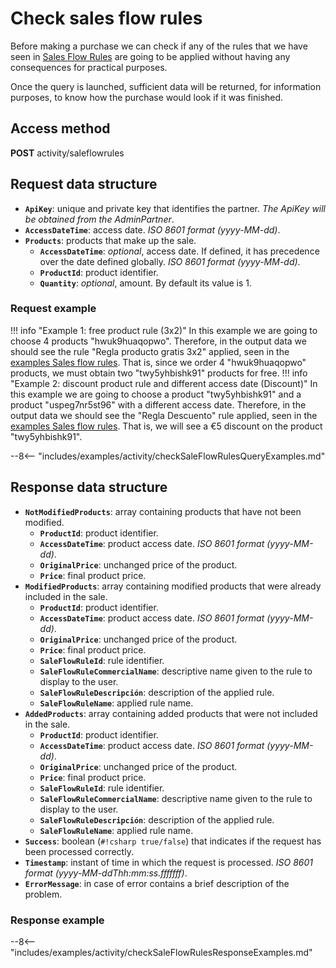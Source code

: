 # Check sales flow rules

Before making a purchase we can check if any of the rules that we have seen in [Sales Flow Rules](saleFlowRules.md) are going to be applied without having any consequences for practical purposes.

Once the query is launched, sufficient data will be returned, for information purposes, to know how the purchase would look if it was finished.

## Access method

**POST** activity/saleflowrules

## Request data structure

- **``ApiKey``**: unique and private key that identifies the partner. *The ApiKey will be obtained from the AdminPartner*.
- **``AccessDateTime``**: access date. *ISO 8601 format (yyyy-MM-dd)*.
- **``Products``**: products that make up the sale.
    - **``AccessDateTime``**: *optional*, access date. If defined, it has precedence over the date defined globally. *ISO 8601 format (yyyy-MM-dd)*.
    - **``ProductId``**: product identifier.
    - **``Quantity``**: *optional*, amount. By default its value is 1.

### Request example

!!! info "Example 1: free product rule (3x2)"
    In this example we are going to choose 4 products "hwuk9huaqopwo". Therefore, in the output data we should see the rule "Regla producto gratis 3x2" applied, seen in the [examples Sales flow rules](saleFlowRules.md#ejemplo-de-respuesta). That is, since we order 4 "hwuk9huaqopwo" products, we must obtain two "twy5yhbishk91" products for free.
!!! info "Example 2: discount product rule and different access date (Discount)"
    In this example we are going to choose a product "twy5yhbishk91" and a product "uspeg7nr5st96" with a different access date. Therefore, in the output data we should see the "Regla Descuento" rule applied, seen in the [examples Sales flow rules](saleFlowRules.md#response-example). That is, we will see a €5 discount on the product "twy5yhbishk91".

--8<-- "includes/examples/activity/checkSaleFlowRulesQueryExamples.md"

## Response data structure

- **``NotModifiedProducts``**: array containing products that have not been modified.
    - **``ProductId``**: product identifier.
    - **``AccessDateTime``**: product access date. *ISO 8601 format (yyyy-MM-dd)*.
    - **``OriginalPrice``**: unchanged price of the product.
    - **``Price``**: final product price.
- **``ModifiedProducts``**: array containing modified products that were already included in the sale.
    - **``ProductId``**: product identifier.
    - **``AccessDateTime``**: product access date. *ISO 8601 format (yyyy-MM-dd)*.
    - **``OriginalPrice``**: unchanged price of the product.
    - **``Price``**: final product price.
    - **``SaleFlowRuleId``**: rule identifier.
    - **``SaleFlowRuleCommercialName``**: descriptive name given to the rule to display to the user.
    - **``SaleFlowRuleDescripción``**: description of the applied rule.
    - **``SaleFlowRuleName``**: applied rule name.
- **``AddedProducts``**: array containing added products that were not included in the sale.
    - **``ProductId``**: product identifier.
    - **``AccessDateTime``**: product access date. *ISO 8601 format (yyyy-MM-dd)*.
    - **``OriginalPrice``**: unchanged price of the product.
    - **``Price``**: final product price.
    - **``SaleFlowRuleId``**: rule identifier.
    - **``SaleFlowRuleCommercialName``**: descriptive name given to the rule to display to the user.
    - **``SaleFlowRuleDescripción``**: description of the applied rule.
    - **``SaleFlowRuleName``**: applied rule name.
- **``Success``**: boolean (``#!csharp true/false``) that indicates if the request has been processed correctly.
- **``Timestamp``**: instant of time in which the request is processed. *ISO 8601 format (yyyy-MM-ddThh:mm:ss.fffffff)*.
- **``ErrorMessage``**: in case of error contains a brief description of the problem.

### Response example

--8<-- "includes/examples/activity/checkSaleFlowRulesResponseExamples.md"
